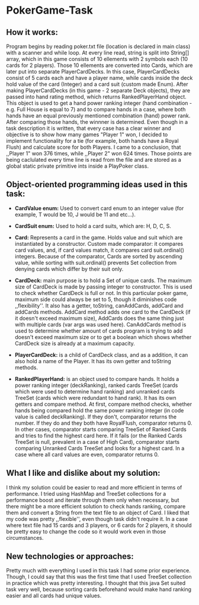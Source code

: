 # PokerGame-Task

## How it works:

Program begins by reading poker.txt file (location is declared in main class) with a scanner and while loop. At every line read, string is split into String[] array, which in this game consists of 10 ellements with 2 symbols each (10 cards for 2 players). Those 10 ellements are converted into Cards, which are later put into separate PlayerCardDecks. In this case, PlayerCardDecks consist of 5 cards each and have a player name, while cards inside the deck hold value of the card (Integer) and a card suit (custom made Enum). After making PlayerCardDecks (in this game - 2 separate Deck objects), they are passed into hand rating method, which returns RankedPlayerHand object. This object is used to get a hand power ranking integer (hand combination - e.g. Full House is equal to 7) and to compare hands in a case, where both hands have an equal previously mentioned combination (hand) power  rank. After comparing those hands, the winnner is determined. Even though in a task description it is written, that every case has a clear winner and objective is to show how many games "Player 1" won, I decided to implement functionality for a tie (for example, both hands have a Royal Flush) and calculate score for both Players. I came to a conclusion, that ,,Player 1" won 376 times, while ,,Player 2" won 624 times. Those points are being caclulated every time line is read from the file and are stored as a global static private primitive ints inside a PlayPoker class.


## Object-oriented programming ideas used in this task:

* __CardValue enum:__ 
Used to convert card enum to an integer value (for example, T would be 10, J would be 11 and etc...). 
* __CardSuit enum:__ 
Used to hold a card suits, which are: H, D, C, S.

* __Card:__
Represents a card in the game. Holds value and suit which are instantiated by a constructor. 
Custom made comparator: it compares card values, and, if card values match, it compares card suit.ordinal() integers. Because of the comparator, Cards are sorted by ascending value, while sorting with suit.ordinal() prevents Set collection from denying cards which differ by their suit only.
* __CardDeck:__ 
  main purpose is to hold a Set of unique cards. The maximum size of CardDeck is made by passing integer to constructor. This is used to check whether CardDeck is full or not. In this particular poker game, maximum side could always be set to 5, though it diminishes code ,,flexibility''. It also has a getter, toString, canAddCards, addCard and addCards methods. AddCard method adds one card to the CardDeck (if it doesn't exceed maximum size), AddCards does the same thing just with multiple cards (var args was used here). CanAddCards method is used to determine whether amount of cards program is trying to add doesn't exceed maximum size or to get a boolean which shows whether CardDeck size is already at a maximum capacity.
* __PlayerCardDeck:__ 
  is a child of CardDeck class, and as a addition, it can also hold a name of the Player. It has its own getter and toString methods.
* __RankedPlayerHand:__ is an object used to compare hands. It holds a power ranking integer (deckRanking), ranked cards TreeSet (cards which were used to determine hand ranking) and unranked cards TreeSet (cards which were redundant to hand rank). It has its own getters and compare method. At first, compare method checks, whether hands being compared hold the same power ranking integer (in code value is called deckRanking). If they don't, comparator returns the number. If they do and they both have RoyalFlush, comparator returns 0. In other cases, comparator starts comparing TreeSet of Ranked Cards and tries to find the highest card here. If it fails (or the Ranked Cards TreeSet is null, prevalent in a case of High Card), comparator starts comparing Unranked Cards TreeSet and looks for a highest card. In a case where all card values are even, comparator returns 0.

  
## What I like and dislike about my solution:

I think my solution could be easier to read and more efficient in terms of performance. I tried using HashMap and TreeSet collections for a performance boost and iterate through them only when necessary, but there might be a more efficient solution to check hands ranking, compare them and convert a String from the text file to an object of Card.
I liked that my code was pretty ,,flexible'', even though task didn't require it. In a case where text file had 15 cards and 3 players, or 6 cards for 2 players, it should be pretty easy to change the code so it would work even in those circumstances.

  
## New technologies or approaches:

Pretty much with everything I used in this task I had some prior experience. Though, I could say that this was the first time that I used TreeSet collection in practice which was pretty interesting. I thought that this java Set suited task very well, because sorting cards beforehand would make hand ranking easier and all cards had unique values.
